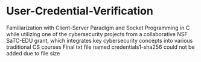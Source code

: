 # User-Credential-Verification
Familiarization with Client-Server Paradigm and Socket Programming in C while utilizing one of the cybersecurity projects from a collaborative NSF SaTC-EDU grant, which integrates key cybersecurity concepts into various traditional CS courses
Final txt file named credentials1-sha256 could not be added due to file size
